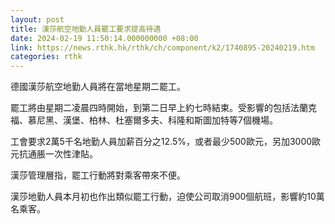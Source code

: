 ```yaml
---
layout: post
title: 漢莎航空地勤人員罷工要求提高待遇
date: 2024-02-19 11:50:14.000000000 +08:00
link: https://news.rthk.hk/rthk/ch/component/k2/1740895-20240219.htm
categories: rthk
---
```


德國漢莎航空地勤人員將在當地星期二罷工。

罷工將由星期二凌晨四時開始，到第二日早上約七時結束。受影響的包括法蘭克福、慕尼黑、漢堡、柏林、杜塞爾多夫、科隆和斯圖加特等7個機場。

工會要求2萬5千名地勤人員加薪百分之12.5%，或者最少500歐元，另加3000歐元抗通脹一次性津貼。

漢莎管理層指，罷工行動將對乘客帶來不便。

漢莎地勤人員本月初也作出類似罷工行動，迫使公司取消900個航班，影響約10萬名乘客。
